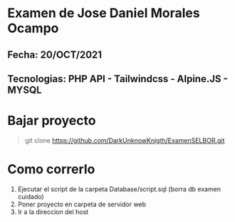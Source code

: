 # Examen de Jose Daniel Morales Ocampo
## Fecha: 20/OCT/2021
## Tecnologias: PHP API - Tailwindcss - Alpine.JS - MYSQL

# Bajar proyecto
> git clone https://github.com/DarkUnknowKnigth/ExamenSELBOR.git
# Como correrlo
1. Ejecutar el script de la carpeta Database/script.sql (borra db examen cuidado)
2. Poner proyecto en carpeta de servidor web
3. Ir a la direccion del host